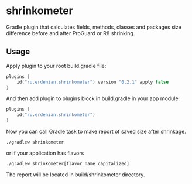 # shrinkometer

Gradle plugin that calculates fields, methods, classes and packages size difference before and after ProGuard or R8 shrinking.

## Usage

Apply plugin to your root build.gradle file:
```kotlin
plugins {
    id("ru.erdenian.shrinkometer") version "0.2.1" apply false
}
```

And then add plugin to plugins block in build.gradle in your app module:
```kotlin
plugins {
    id("ru.erdenian.shrinkometer")
}
```

Now you can call Gradle task to make report of saved size after shrinkage.
```shell script
./gradlew shrinkometer
```
or if your application has flavors
```shell script
./gradlew shrinkometer[flavor_name_capitalized]
```

The report will be located in build/shrinkometer directory.
